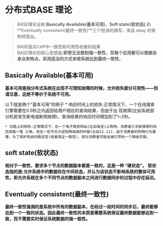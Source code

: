 # 分布式BASE 理论 
> BASE理论全称:**Basically Available(基本可用)**，**Soft state(软状态)**,和 **Eventually consistent(最终一致性)**三个短语的缩写，来自 ebay 的架构师提出。   
>   
> BASE是对CAP中一致性和可用性权衡的结果  
> BASE理论的核心思想是:**即使无法做到强一致性，但每个应用都可以根据自身业务特点，采用适当的方式来使系统达到最终一致性**。   

## Basically Available(基本可用) 
**基本可用是指分布式系统在出现不可预知故障的时候，允许损失部分可用性——但请注意，这绝不等价于系统不可用。**

以下就是两个”基本可用”的例子 
	* 响应时间上的损失:正常情况下，一个在线搜索引擎需要在0.5秒之内返回给用户相应的查询结果，但由于出 现故障(比如系统部分机房发生断电或断网故障)，查询结果的响应时间增加到了1~2秒。 

	* 功能上的损失:正常情况下，在一个电子商务网站(比如淘宝)上购物，消费者几乎能够顺利地完成每一笔 订单。但在一些节日大促购物高峰的时候(比如11.11)，由于消费者的购物行为激增，为了保护系统的稳定性(或者保证一致性)，部分消费者可能会被引导到一个降级页面。

## soft state(软状态)
**相对于一致性，要求多个节点的数据副本都是一致的，这是一种 “硬状态”。** 
**软状态指的是:允许系统中的数据存在中间状态，并认为该状态不影响系统的整体可用性，即允许系统在多个不同节点的数据副本之间进行数据同步的过程中存在延迟。**

## Eventually consistent(最终一致性)
**最终一致性强调的是系统中所有的数据副本，在经过一段时间的同步后，最终能够达到一个一致的状态。因此最终一致性的本质是需要系统保证最终数据能够达到一致，而不需要实时保证系统数据的强一致性。**

